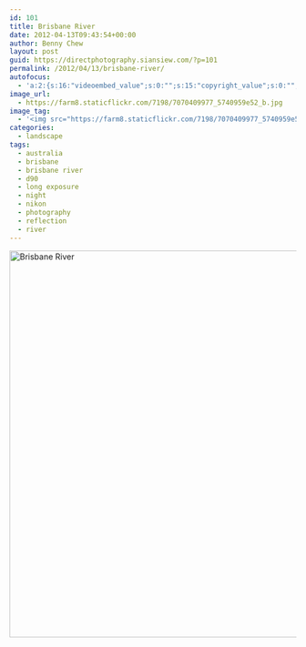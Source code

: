```yaml
---
id: 101
title: Brisbane River
date: 2012-04-13T09:43:54+00:00
author: Benny Chew
layout: post
guid: https://directphotography.siansiew.com/?p=101
permalink: /2012/04/13/brisbane-river/
autofocus:
  - 'a:2:{s:16:"videoembed_value";s:0:"";s:15:"copyright_value";s:0:"";}'
image_url:
  - https://farm8.staticflickr.com/7198/7070409977_5740959e52_b.jpg
image_tag:
  - '<img src="https://farm8.staticflickr.com/7198/7070409977_5740959e52_b.jpg" />'
categories:
  - landscape
tags:
  - australia
  - brisbane
  - brisbane river
  - d90
  - long exposure
  - night
  - nikon
  - photography
  - reflection
  - river
---
```

<a href="https://farm8.staticflickr.com/7198/7070409977_5740959e52_b.jpg" title="Brisbane River by siansiew, on Flickr" rel="lightbox"><img src="https://farm8.staticflickr.com/7198/7070409977_5740959e52_b.jpg" width="1024" height="680" alt="Brisbane River" /></a>
